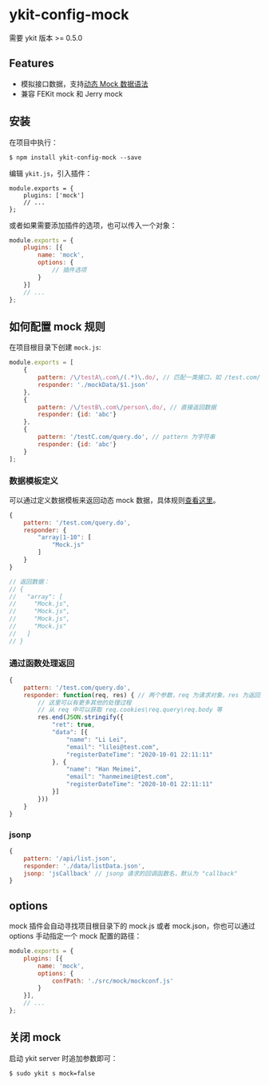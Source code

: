 # ykit-config-mock

需要 ykit 版本 >= 0.5.0

## Features

- 模拟接口数据，支持[动态 Mock 数据语法][1]
- 兼容 FEKit mock 和 Jerry mock

## 安装

在项目中执行：

```
$ npm install ykit-config-mock --save
```

编辑 `ykit.js`，引入插件：

```
module.exports = {
    plugins: ['mock']
    // ...
};
```

或者如果需要添加插件的选项，也可以传入一个对象：

```javascript
module.exports = {
    plugins: [{
        name: 'mock',
        options: {
            // 插件选项
        }
    }]
    // ...
};
```

## 如何配置 mock 规则

在项目根目录下创建 `mock.js`:

```javascript
module.exports = [
	{
        pattern: /\/testA\.com\/(.*)\.do/, // 匹配一类接口，如 /test.com/list.do -> ./mockData/list.json
        responder: './mockData/$1.json'
    },
	{
        pattern: /\/testB\.com\/person\.do/, // 直接返回数据
        responder: {id: 'abc'}
    },
	{
        pattern: '/testC.com/query.do', // pattern 为字符串
        responder: {id: 'abc'}
    }
];
```

### 数据模板定义

可以通过定义数据模板来返回动态 mock 数据，具体规则[查看这里][2]。

```javascript
{
    pattern: '/test.com/query.do',
    responder: {
        "array|1-10": [
            "Mock.js"
        ]
    }
}

// 返回数据：
// {
//   "array": [
//     "Mock.js",
//     "Mock.js",
//     "Mock.js",
//     "Mock.js"
//   ]
// }
```

### 通过函数处理返回

```javascript
{
    pattern: '/test.com/query.do',
    responder: function(req, res) { // 两个参数，req 为请求对象，res 为返回对象
        // 这里可以有更多其他的处理过程
        // 从 req 中可以获取 req.cookies\req.query\req.body 等
        res.end(JSON.stringify({
            "ret": true,
            "data": [{
                "name": "Li Lei",
                "email": "lilei@test.com",
                "registerDateTime": "2020-10-01 22:11:11"
            }, {
                "name": "Han Meimei",
                "email": "hanmeimei@test.com",
                "registerDateTime": "2020-10-01 22:11:11"
            }]
        }))
    }
}
```

### jsonp

```javascript
{
    pattern: '/api/list.json',
    responder: './data/listData.json',
    jsonp: 'jsCallback' // jsonp 请求的回调函数名，默认为 "callback"
}
```

## options

mock 插件会自动寻找项目根目录下的 mock.js 或者 mock.json，你也可以通过 options 手动指定一个 mock 配置的路径：

```javascript
module.exports = {
    plugins: [{
        name: 'mock',
        options: {
            confPath: './src/mock/mockconf.js'
        }
    }],
    // ...
};
```

## 关闭 mock

启动 ykit server 时追加参数即可：

```
$ sudo ykit s mock=false
```

[1]: https://github.com/nuysoft/Mock/wiki/Syntax-Specification
[2]: http://mockjs.com/examples.html
